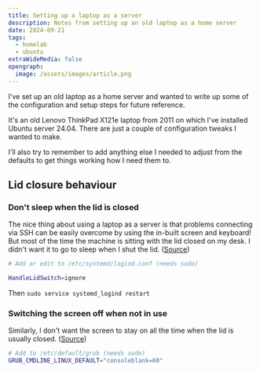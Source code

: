 ```yaml
---
title: Setting up a laptop as a server
description: Notes from setting up an old laptop as a home server
date: 2024-09-21
tags:
  - homelab
  - ubuntu
extraWideMedia: false
opengraph:
  image: /assets/images/article.png
---
```


I've set up an old laptop as a home server and wanted to write up some of the configuration and setup steps for future reference.

It's an old Lenovo ThinkPad X121e laptop from 2011 on which I've installed Ubuntu server 24.04. There are just a couple of configuration tweaks I wanted to make.

I'll also try to remember to add anything else I needed to adjust from the defaults to get things working how I need them to.

## Lid closure behaviour

### Don't sleep when the lid is closed


The nice thing about using a laptop as a server is that problems connecting via SSH can be easily overcome by using the in-built screen and keyboard!
But most of the time the machine is sitting with the lid closed on my desk. I didn't want it to go to sleep when I shut the lid. ([Source](https://askubuntu.com/questions/15520/how-can-i-tell-ubuntu-to-do-nothing-when-i-close-my-laptop-lid))

```bash
# Add or edit to /etc/systemd/logind.conf (needs sudo)

HandleLidSwitch=ignore
```

Then `sudo service systemd_logind restart`

### Switching the screen off when not in use


Similarly, I don't want the screen to stay on all the time when the lid is usually closed. ([Source](https://askubuntu.com/a/1076734))

```bash
# Add to /etc/default/grub (needs sudo)
GRUB_CMDLINE_LINUX_DEFAULT="consoleblank=60"
```
